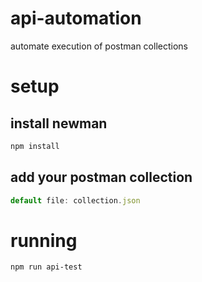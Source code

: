 # api-automation
automate execution of postman collections

# setup
## install newman
```sh
npm install
```
## add your postman collection  
```js
default file: collection.json
```

# running
```sh
npm run api-test
```
